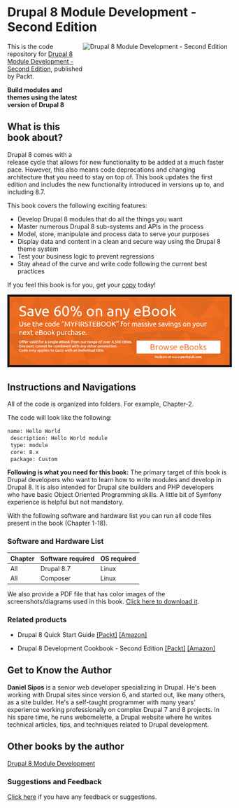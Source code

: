 
# Drupal 8 Module Development - Second Edition

<a href="https://www.packtpub.com/web-development/drupal-8-module-development-second-edition-0?utm_source=github&utm_medium=repository&utm_campaign=9781789612363 "><img src="https://dz13w8afd47il.cloudfront.net/sites/default/files/imagecache/ppv4_main_book_cover/89612363_new.png" alt="Drupal 8 Module Development - Second Edition" height="256px" align="right"></a>

This is the code repository for [Drupal 8 Module Development - Second Edition](https://www.packtpub.com/web-development/drupal-8-module-development-second-edition-0?utm_source=github&utm_medium=repository&utm_campaign=9781789612363 ), published by Packt.

**Build modules and themes using the latest version of Drupal 8**

## What is this book about?
Drupal 8 comes with a release cycle that allows for new functionality to be added at a much faster pace. However, this also means code deprecations and changing architecture that you need to stay on top of. This book updates the first edition and includes the new functionality introduced in versions up to, and including 8.7.

This book covers the following exciting features:
* Develop Drupal 8 modules that do all the things you want 
* Master numerous Drupal 8 sub-systems and APIs in the process 
* Model, store, manipulate and process data to serve your purposes 
* Display data and content in a clean and secure way using the Drupal 8 theme system 
* Test your business logic to prevent regressions 
* Stay ahead of the curve and write code following the current best practices 

If you feel this book is for you, get your [copy](https://www.amazon.com/dp/1789612365) today!

<a href="https://www.packtpub.com/?utm_source=github&utm_medium=banner&utm_campaign=GitHubBanner"><img src="https://raw.githubusercontent.com/PacktPublishing/GitHub/master/GitHub.png" 
alt="https://www.packtpub.com/" border="5" /></a>

## Instructions and Navigations
All of the code is organized into folders. For example, Chapter-2.

The code will look like the following:
```
name: Hello World
 description: Hello World module
 type: module
 core: 8.x
 package: Custom
```

**Following is what you need for this book:**
The primary target of this book is Drupal developers who want to learn how to write modules and develop in Drupal 8. It is also intended for Drupal site builders and PHP developers who have basic Object Oriented Programming skills.
A little bit of Symfony experience is helpful but not mandatory. 


With the following software and hardware list you can run all code files present in the book (Chapter 1-18).
### Software and Hardware List
| Chapter | Software required | OS required |
| -------- | ------------------------------------ | ----------------------------------- |
| All | Drupal 8.7 | Linux  |
| All | Composer | Linux  |

We also provide a PDF file that has color images of the screenshots/diagrams used in this book. [Click here to download it](https://www.packtpub.com/sites/default/files/downloads/9781789612363_ColorImages.pdf).

### Related products
* Drupal 8 Quick Start Guide  [[Packt]](https://prod.packtpub.com/in/application-development/drupal-8-quick-start-guide?utm_source=github&utm_medium=repository&utm_campaign=) [[Amazon]](https://www.amazon.com/dp/1789340314)

* Drupal 8 Development Cookbook - Second Edition  [[Packt]](https://prod.packtpub.com/in//web-development/drupal-8-development-cookbook-second-edition?utm_source=github&utm_medium=repository&utm_campaign=) [[Amazon]](https://www.amazon.com/dp/1788290402)


## Get to Know the Author
**Daniel Sipos**
is a senior web developer specializing in Drupal. He's been working with Drupal sites since version 6, and started out, like many others, as a site builder. He's a self-taught programmer with many years' experience working professionally on complex Drupal 7 and 8 projects. In his spare time, he runs webomelette, a Drupal website where he writes technical articles, tips, and techniques related to Drupal development.


## Other books by the author
[Drupal 8 Module Development](https://www.packtpub.com/web-development/drupal-8-module-development?utm_source=github&utm_medium=repository&utm_campaign=9781782168775 )


### Suggestions and Feedback
[Click here](https://docs.google.com/forms/d/e/1FAIpQLSdy7dATC6QmEL81FIUuymZ0Wy9vH1jHkvpY57OiMeKGqib_Ow/viewform) if you have any feedback or suggestions.


